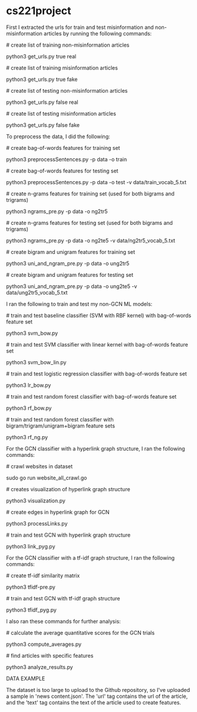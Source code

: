 # cs221project

First I extracted the urls for train and test misinformation and non-misinformation articles by running the following commands:

\# create list of training non-misinformation articles

python3 get_urls.py true real    

\# create list of training misinformation articles

python3 get_urls.py true fake    

\# create list of testing non-misinformation articles

python3 get_urls.py false real    

\# create list of testing misinformation articles

python3 get_urls.py false fake    

To preprocess the data, I did the following:

\# create bag-of-words features for training set

python3 preprocessSentences.py -p data -o train    

\# create bag-of-words features for testing set

python3 preprocessSentences.py -p data -o test -v data/train_vocab_5.txt    

\# create n-grams features for training set (used for both bigrams and trigrams)

python3 ngrams_pre.py -p data -o ng2tr5

\# create n-grams features for testing set (used for both bigrams and trigrams)

python3 ngrams_pre.py -p data -o ng2te5 -v data/ng2tr5_vocab_5.txt    

\# create bigram and unigram features for training set

python3 uni_and_ngram_pre.py -p data -o ung2tr5

\# create bigram and unigram features for testing set

python3 uni_and_ngram_pre.py -p data -o ung2te5 -v data/ung2tr5_vocab_5.txt    





I ran the following to train and test my non-GCN ML models:

\# train and test baseline classifier (SVM with RBF kernel) with bag-of-words feature set

python3 svm_bow.py

\# train and test SVM classifier with linear kernel with bag-of-words feature set

python3 svm_bow_lin.py

\# train and test logistic regression classifier with bag-of-words feature set

python3 lr_bow.py

\# train and test random forest classifier with bag-of-words feature set

python3 rf_bow.py

\# train and test random forest classifier with bigram/trigram/unigram+bigram feature sets

python3 rf_ng.py


For the GCN classifier with a hyperlink graph structure, I ran the following commands:

\# crawl websites in dataset

sudo go run website_all_crawl.go

\# creates visualization of hyperlink graph structure

python3 visualization.py

\# create edges in hyperlink graph for GCN

python3 processLinks.py

\# train and test GCN with hyperlink graph structure

python3 link_pyg.py


For the GCN classifier with a tf-idf graph structure, I ran the following commands:

\# create tf-idf similarity matrix

python3 tfidf-pre.py

\# train and test GCN with tf-idf graph structure

python3 tfidf_pyg.py




I also ran these commands for further analysis:

\# calculate the average quantitative scores for the GCN trials

python3 compute_averages.py

\# find articles with specific features

python3 analyze_results.py  


DATA EXAMPLE

The dataset is too large to upload to the Github repository, so I've uploaded a sample in 'news content.json'. The 'url' tag contains the url of the article, and the 'text' tag contains the text of the article used to create features.


